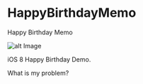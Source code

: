 HappyBirthdayMemo
=================

Happy Birthday Memo


![alt Image](https://t.co/BlNIXp83hf)

iOS 8 Happy Birthday Demo.

What is my problem?